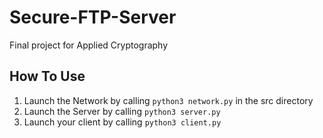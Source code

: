 # Secure-FTP-Server
Final project for Applied Cryptography


## How To Use
1. Launch the Network by calling `python3 network.py` in the src directory
2. Launch the Server by calling `python3 server.py`
3. Launch your client by calling `python3 client.py`
